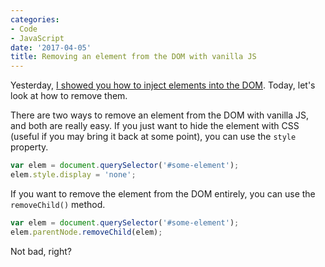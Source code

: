 ```yaml
---
categories:
- Code
- JavaScript
date: '2017-04-05'
title: Removing an element from the DOM with vanilla JS
---
```


Yesterday, [I showed you how to inject elements into the DOM](/adding-a-new-element-to-the-dom-with-vanilla-js/). Today, let's look at how to remove them.

There are two ways to remove an element from the DOM with vanilla JS, and both are really easy. If you just want to hide the element with CSS (useful if you may bring it back at some point), you can use the `style` property.

```javascript
var elem = document.querySelector('#some-element');
elem.style.display = 'none';
```

If you want to remove the element from the DOM entirely, you can use the `removeChild()` method.

```javascript
var elem = document.querySelector('#some-element');
elem.parentNode.removeChild(elem);
```

Not bad, right?